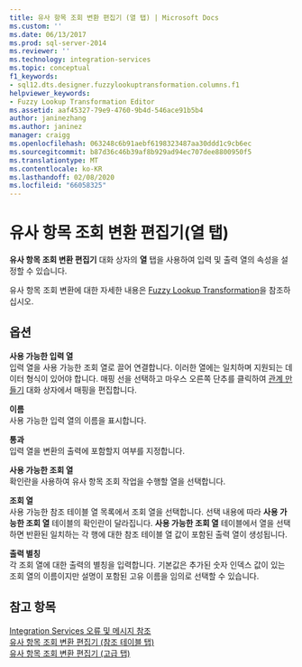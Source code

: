 ```yaml
---
title: 유사 항목 조회 변환 편집기 (열 탭) | Microsoft Docs
ms.custom: ''
ms.date: 06/13/2017
ms.prod: sql-server-2014
ms.reviewer: ''
ms.technology: integration-services
ms.topic: conceptual
f1_keywords:
- sql12.dts.designer.fuzzylookuptransformation.columns.f1
helpviewer_keywords:
- Fuzzy Lookup Transformation Editor
ms.assetid: aaf45327-79e9-4760-9b4d-546ace91b5b4
author: janinezhang
ms.author: janinez
manager: craigg
ms.openlocfilehash: 063248c6b91aebf6198323487aa30ddd1c9cb6ec
ms.sourcegitcommit: b87d36c46b39af8b929ad94ec707dee8800950f5
ms.translationtype: MT
ms.contentlocale: ko-KR
ms.lasthandoff: 02/08/2020
ms.locfileid: "66058325"
---
```

# <a name="fuzzy-lookup-transformation-editor-columns-tab"></a>유사 항목 조회 변환 편집기(열 탭)
  
  **유사 항목 조회 변환 편집기** 대화 상자의 **열** 탭을 사용하여 입력 및 출력 열의 속성을 설정할 수 있습니다.  
  
 유사 항목 조회 변환에 대한 자세한 내용은 [Fuzzy Lookup Transformation](data-flow/transformations/lookup-transformation.md)을 참조하십시오.  
  
## <a name="options"></a>옵션  
 **사용 가능한 입력 열**  
 입력 열을 사용 가능한 조회 열로 끌어 연결합니다. 이러한 열에는 일치하며 지원되는 데이터 형식이 있어야 합니다. 매핑 선을 선택하고 마우스 오른쪽 단추를 클릭하여 [관계 만들기](data-flow/transformations/create-relationships.md) 대화 상자에서 매핑을 편집합니다.  
  
 **이름**  
 사용 가능한 입력 열의 이름을 표시합니다.  
  
 **통과**  
 입력 열을 변환의 출력에 포함할지 여부를 지정합니다.  
  
 **사용 가능한 조회 열**  
 확인란을 사용하여 유사 항목 조회 작업을 수행할 열을 선택합니다.  
  
 **조회 열**  
 사용 가능한 참조 테이블 열 목록에서 조회 열을 선택합니다. 선택 내용에 따라 **사용 가능한 조회 열** 테이블의 확인란이 달라집니다. 
  **사용 가능한 조회 열** 테이블에서 열을 선택하면 반환된 일치하는 각 행에 대한 참조 테이블 열 값이 포함된 출력 열이 생성됩니다.  
  
 **출력 별칭**  
 각 조회 열에 대한 출력의 별칭을 입력합니다. 기본값은 추가된 숫자 인덱스 값이 있는 조회 열의 이름이지만 설명이 포함된 고유 이름을 임의로 선택할 수 있습니다.  
  
## <a name="see-also"></a>참고 항목  
 [Integration Services 오류 및 메시지 참조](../../2014/integration-services/integration-services-error-and-message-reference.md)   
 [유사 항목 조회 변환 편집기 &#40;참조 테이블 탭&#41;](../../2014/integration-services/fuzzy-lookup-transformation-editor-reference-table-tab.md)   
 [유사 항목 조회 변환 편집기 &#40;고급 탭&#41;](../../2014/integration-services/fuzzy-lookup-transformation-editor-advanced-tab.md)  
  
  
